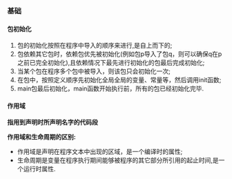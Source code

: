 ### 基础

#### 包初始化

1. 包的初始化按照在程序中导入的顺序来进行,是自上而下的;
2. 包依赖其它包时，依赖包优先被初始化(例如包p导入了包q，则可以确保q在p之前已完全初始化),且依赖情况下最先进行初始化的包最后完成初始化;
3. 当某个包在程序多个包中被导入，则该包只会初始化一次;
4. 在包中，按照定义顺序先初始化全局全局的变量、常量等，然后调用init函数;
5. main包最后初始化，main函数开始执行前，所有的包已经初始化完毕.


#### 作用域

**指用到声明时所声明名字的代码段**

**作用域和生命周期的区别:**
* 作用域是声明在程序文本中出现的区域，是一个编译时的属性;
* 生命周期是变量在程序执行期间能够被程序的其它部分所引用的起止时间,是一个运行时属性.